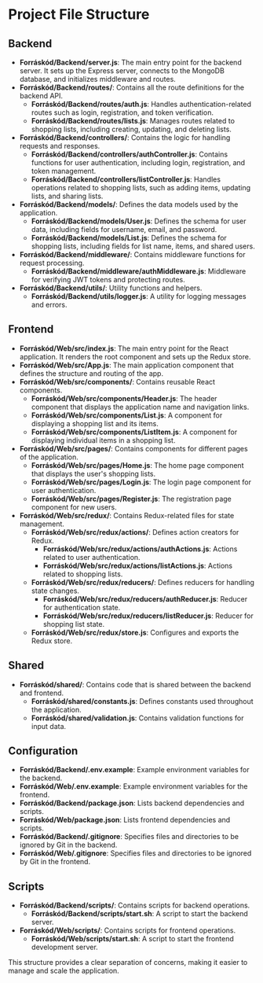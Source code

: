 # Project File Structure

## Backend
- **Forráskód/Backend/server.js**: The main entry point for the backend server. It sets up the Express server, connects to the MongoDB database, and initializes middleware and routes.
- **Forráskód/Backend/routes/**: Contains all the route definitions for the backend API.
    - **Forráskód/Backend/routes/auth.js**: Handles authentication-related routes such as login, registration, and token verification.
    - **Forráskód/Backend/routes/lists.js**: Manages routes related to shopping lists, including creating, updating, and deleting lists.
- **Forráskód/Backend/controllers/**: Contains the logic for handling requests and responses.
    - **Forráskód/Backend/controllers/authController.js**: Contains functions for user authentication, including login, registration, and token management.
    - **Forráskód/Backend/controllers/listController.js**: Handles operations related to shopping lists, such as adding items, updating lists, and sharing lists.
- **Forráskód/Backend/models/**: Defines the data models used by the application.
    - **Forráskód/Backend/models/User.js**: Defines the schema for user data, including fields for username, email, and password.
    - **Forráskód/Backend/models/List.js**: Defines the schema for shopping lists, including fields for list name, items, and shared users.
- **Forráskód/Backend/middleware/**: Contains middleware functions for request processing.
    - **Forráskód/Backend/middleware/authMiddleware.js**: Middleware for verifying JWT tokens and protecting routes.
- **Forráskód/Backend/utils/**: Utility functions and helpers.
    - **Forráskód/Backend/utils/logger.js**: A utility for logging messages and errors.

## Frontend
- **Forráskód/Web/src/index.js**: The main entry point for the React application. It renders the root component and sets up the Redux store.
- **Forráskód/Web/src/App.js**: The main application component that defines the structure and routing of the app.
- **Forráskód/Web/src/components/**: Contains reusable React components.
    - **Forráskód/Web/src/components/Header.js**: The header component that displays the application name and navigation links.
    - **Forráskód/Web/src/components/List.js**: A component for displaying a shopping list and its items.
    - **Forráskód/Web/src/components/ListItem.js**: A component for displaying individual items in a shopping list.
- **Forráskód/Web/src/pages/**: Contains components for different pages of the application.
    - **Forráskód/Web/src/pages/Home.js**: The home page component that displays the user's shopping lists.
    - **Forráskód/Web/src/pages/Login.js**: The login page component for user authentication.
    - **Forráskód/Web/src/pages/Register.js**: The registration page component for new users.
- **Forráskód/Web/src/redux/**: Contains Redux-related files for state management.
    - **Forráskód/Web/src/redux/actions/**: Defines action creators for Redux.
        - **Forráskód/Web/src/redux/actions/authActions.js**: Actions related to user authentication.
        - **Forráskód/Web/src/redux/actions/listActions.js**: Actions related to shopping lists.
    - **Forráskód/Web/src/redux/reducers/**: Defines reducers for handling state changes.
        - **Forráskód/Web/src/redux/reducers/authReducer.js**: Reducer for authentication state.
        - **Forráskód/Web/src/redux/reducers/listReducer.js**: Reducer for shopping list state.
    - **Forráskód/Web/src/redux/store.js**: Configures and exports the Redux store.

## Shared
- **Forráskód/shared/**: Contains code that is shared between the backend and frontend.
    - **Forráskód/shared/constants.js**: Defines constants used throughout the application.
    - **Forráskód/shared/validation.js**: Contains validation functions for input data.

## Configuration
- **Forráskód/Backend/.env.example**: Example environment variables for the backend.
- **Forráskód/Web/.env.example**: Example environment variables for the frontend.
- **Forráskód/Backend/package.json**: Lists backend dependencies and scripts.
- **Forráskód/Web/package.json**: Lists frontend dependencies and scripts.
- **Forráskód/Backend/.gitignore**: Specifies files and directories to be ignored by Git in the backend.
- **Forráskód/Web/.gitignore**: Specifies files and directories to be ignored by Git in the frontend.

## Scripts
- **Forráskód/Backend/scripts/**: Contains scripts for backend operations.
    - **Forráskód/Backend/scripts/start.sh**: A script to start the backend server.
- **Forráskód/Web/scripts/**: Contains scripts for frontend operations.
    - **Forráskód/Web/scripts/start.sh**: A script to start the frontend development server.

This structure provides a clear separation of concerns, making it easier to manage and scale the application.